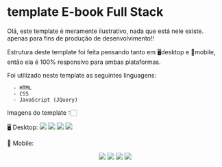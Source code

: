 # template E-book Full Stack

Olá, este template é meramente ilustrativo, nada que está nele existe. apenas para fins de produção de desenvolvimento!!

Estrutura deste template foi feita pensando tanto em 🖥desktop e 📱mobile, então ela é 100% responsivo para ambas plataformas.

   Foi utilizado neste template as seguintes linguagens:

      - HTML
      - CSS
      - JavaScript (JQuery)

Imagens do template 👇🏻
  
  🖥 Desktop:
    <img src="https://cdn.discordapp.com/attachments/799033637789761556/1083744796536999996/image.png" />
    <img src="https://cdn.discordapp.com/attachments/799033637789761556/1083744797157765150/image.png" />
    <img src="https://cdn.discordapp.com/attachments/799033637789761556/1083744797493297262/image.png" />
    <img src="https://cdn.discordapp.com/attachments/799033637789761556/1083744797820457000/image.png" />
    
  📱 Mobile:
   <div align="center">
      <img src="https://cdn.discordapp.com/attachments/799033637789761556/1083745833264107520/image.png" />
      <img src="https://cdn.discordapp.com/attachments/799033637789761556/1083745833582862456/image.png" />
      <img src="https://cdn.discordapp.com/attachments/799033637789761556/1083745833834516480/image.png" />
      <img src="https://cdn.discordapp.com/attachments/799033637789761556/1083745834048442488/image.png" />
   </div>
